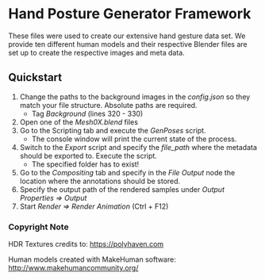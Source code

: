 # Hand Posture Generator Framework
These files were used to create our extensive hand gesture data set. We provide ten different human models and their respective Blender files are set up to create the respective images and meta data.

## Quickstart
1. Change the paths to the background images in the *config.json* so they match your file structure. Absolute paths are required.
    * Tag *Background* (lines 320 - 330)
2. Open one of the *Mesh0X.blend* files
3. Go to the Scripting tab and execute the *GenPoses* script.
    * The console window will print the current state of the process.
4. Switch to the *Export* script and specify the *file_path* where the metadata should be exported to. Execute the script.
    * The specified folder has to exist!
5. Go to the *Compositing* tab and specify in the *File Output* node the location where the annotations should be stored.
6. Specify the output path of the rendered samples under *Output Properties => Output*
7. Start *Render => Render Animation* (Ctrl + F12)

### Copyright Note
HDR Textures credits to: https://polyhaven.com

Human models created with MakeHuman software: http://www.makehumancommunity.org/